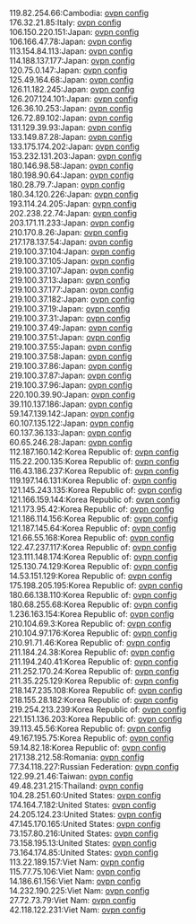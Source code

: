 119.82.254.66:Cambodia: [ovpn config](vpn/119_82_254_66.ovpn)  
176.32.21.85:Italy: [ovpn config](vpn/176_32_21_85.ovpn)  
106.150.220.151:Japan: [ovpn config](vpn/106_150_220_151.ovpn)  
106.166.47.78:Japan: [ovpn config](vpn/106_166_47_78.ovpn)  
113.154.84.113:Japan: [ovpn config](vpn/113_154_84_113.ovpn)  
114.188.137.177:Japan: [ovpn config](vpn/114_188_137_177.ovpn)  
120.75.0.147:Japan: [ovpn config](vpn/120_75_0_147.ovpn)  
125.49.164.68:Japan: [ovpn config](vpn/125_49_164_68.ovpn)  
126.11.182.245:Japan: [ovpn config](vpn/126_11_182_245.ovpn)  
126.207.124.101:Japan: [ovpn config](vpn/126_207_124_101.ovpn)  
126.36.10.253:Japan: [ovpn config](vpn/126_36_10_253.ovpn)  
126.72.89.102:Japan: [ovpn config](vpn/126_72_89_102.ovpn)  
131.129.39.93:Japan: [ovpn config](vpn/131_129_39_93.ovpn)  
133.149.87.28:Japan: [ovpn config](vpn/133_149_87_28.ovpn)  
133.175.174.202:Japan: [ovpn config](vpn/133_175_174_202.ovpn)  
153.232.131.203:Japan: [ovpn config](vpn/153_232_131_203.ovpn)  
180.146.98.58:Japan: [ovpn config](vpn/180_146_98_58.ovpn)  
180.198.90.64:Japan: [ovpn config](vpn/180_198_90_64.ovpn)  
180.28.79.7:Japan: [ovpn config](vpn/180_28_79_7.ovpn)  
180.34.120.226:Japan: [ovpn config](vpn/180_34_120_226.ovpn)  
193.114.24.205:Japan: [ovpn config](vpn/193_114_24_205.ovpn)  
202.238.22.74:Japan: [ovpn config](vpn/202_238_22_74.ovpn)  
203.171.11.233:Japan: [ovpn config](vpn/203_171_11_233.ovpn)  
210.170.8.26:Japan: [ovpn config](vpn/210_170_8_26.ovpn)  
217.178.137.54:Japan: [ovpn config](vpn/217_178_137_54.ovpn)  
219.100.37.104:Japan: [ovpn config](vpn/219_100_37_104.ovpn)  
219.100.37.105:Japan: [ovpn config](vpn/219_100_37_105.ovpn)  
219.100.37.107:Japan: [ovpn config](vpn/219_100_37_107.ovpn)  
219.100.37.13:Japan: [ovpn config](vpn/219_100_37_13.ovpn)  
219.100.37.177:Japan: [ovpn config](vpn/219_100_37_177.ovpn)  
219.100.37.182:Japan: [ovpn config](vpn/219_100_37_182.ovpn)  
219.100.37.19:Japan: [ovpn config](vpn/219_100_37_19.ovpn)  
219.100.37.31:Japan: [ovpn config](vpn/219_100_37_31.ovpn)  
219.100.37.49:Japan: [ovpn config](vpn/219_100_37_49.ovpn)  
219.100.37.51:Japan: [ovpn config](vpn/219_100_37_51.ovpn)  
219.100.37.55:Japan: [ovpn config](vpn/219_100_37_55.ovpn)  
219.100.37.58:Japan: [ovpn config](vpn/219_100_37_58.ovpn)  
219.100.37.86:Japan: [ovpn config](vpn/219_100_37_86.ovpn)  
219.100.37.87:Japan: [ovpn config](vpn/219_100_37_87.ovpn)  
219.100.37.96:Japan: [ovpn config](vpn/219_100_37_96.ovpn)  
220.100.39.90:Japan: [ovpn config](vpn/220_100_39_90.ovpn)  
39.110.137.186:Japan: [ovpn config](vpn/39_110_137_186.ovpn)  
59.147.139.142:Japan: [ovpn config](vpn/59_147_139_142.ovpn)  
60.107.135.122:Japan: [ovpn config](vpn/60_107_135_122.ovpn)  
60.137.36.133:Japan: [ovpn config](vpn/60_137_36_133.ovpn)  
60.65.246.28:Japan: [ovpn config](vpn/60_65_246_28.ovpn)  
112.187.160.142:Korea Republic of: [ovpn config](vpn/112_187_160_142.ovpn)  
115.22.200.135:Korea Republic of: [ovpn config](vpn/115_22_200_135.ovpn)  
116.43.186.237:Korea Republic of: [ovpn config](vpn/116_43_186_237.ovpn)  
119.197.146.131:Korea Republic of: [ovpn config](vpn/119_197_146_131.ovpn)  
121.145.243.135:Korea Republic of: [ovpn config](vpn/121_145_243_135.ovpn)  
121.166.159.144:Korea Republic of: [ovpn config](vpn/121_166_159_144.ovpn)  
121.173.95.42:Korea Republic of: [ovpn config](vpn/121_173_95_42.ovpn)  
121.186.114.156:Korea Republic of: [ovpn config](vpn/121_186_114_156.ovpn)  
121.187.145.64:Korea Republic of: [ovpn config](vpn/121_187_145_64.ovpn)  
121.66.55.168:Korea Republic of: [ovpn config](vpn/121_66_55_168.ovpn)  
122.47.237.117:Korea Republic of: [ovpn config](vpn/122_47_237_117.ovpn)  
123.111.148.174:Korea Republic of: [ovpn config](vpn/123_111_148_174.ovpn)  
125.130.74.129:Korea Republic of: [ovpn config](vpn/125_130_74_129.ovpn)  
14.53.151.129:Korea Republic of: [ovpn config](vpn/14_53_151_129.ovpn)  
175.198.205.195:Korea Republic of: [ovpn config](vpn/175_198_205_195.ovpn)  
180.66.138.110:Korea Republic of: [ovpn config](vpn/180_66_138_110.ovpn)  
180.68.255.68:Korea Republic of: [ovpn config](vpn/180_68_255_68.ovpn)  
1.236.163.154:Korea Republic of: [ovpn config](vpn/1_236_163_154.ovpn)  
210.104.69.3:Korea Republic of: [ovpn config](vpn/210_104_69_3.ovpn)  
210.104.97.176:Korea Republic of: [ovpn config](vpn/210_104_97_176.ovpn)  
210.91.71.46:Korea Republic of: [ovpn config](vpn/210_91_71_46.ovpn)  
211.184.24.38:Korea Republic of: [ovpn config](vpn/211_184_24_38.ovpn)  
211.194.240.41:Korea Republic of: [ovpn config](vpn/211_194_240_41.ovpn)  
211.252.170.24:Korea Republic of: [ovpn config](vpn/211_252_170_24.ovpn)  
211.35.225.129:Korea Republic of: [ovpn config](vpn/211_35_225_129.ovpn)  
218.147.235.108:Korea Republic of: [ovpn config](vpn/218_147_235_108.ovpn)  
218.155.28.182:Korea Republic of: [ovpn config](vpn/218_155_28_182.ovpn)  
219.254.213.239:Korea Republic of: [ovpn config](vpn/219_254_213_239.ovpn)  
221.151.136.203:Korea Republic of: [ovpn config](vpn/221_151_136_203.ovpn)  
39.113.45.56:Korea Republic of: [ovpn config](vpn/39_113_45_56.ovpn)  
49.167.195.75:Korea Republic of: [ovpn config](vpn/49_167_195_75.ovpn)  
59.14.82.18:Korea Republic of: [ovpn config](vpn/59_14_82_18.ovpn)  
217.138.212.58:Romania: [ovpn config](vpn/217_138_212_58.ovpn)  
77.34.118.227:Russian Federation: [ovpn config](vpn/77_34_118_227.ovpn)  
122.99.21.46:Taiwan: [ovpn config](vpn/122_99_21_46.ovpn)  
49.48.231.215:Thailand: [ovpn config](vpn/49_48_231_215.ovpn)  
104.28.251.60:United States: [ovpn config](vpn/104_28_251_60.ovpn)  
174.164.7.182:United States: [ovpn config](vpn/174_164_7_182.ovpn)  
24.205.124.23:United States: [ovpn config](vpn/24_205_124_23.ovpn)  
47.145.170.165:United States: [ovpn config](vpn/47_145_170_165.ovpn)  
73.157.80.216:United States: [ovpn config](vpn/73_157_80_216.ovpn)  
73.158.195.13:United States: [ovpn config](vpn/73_158_195_13.ovpn)  
73.164.174.85:United States: [ovpn config](vpn/73_164_174_85.ovpn)  
113.22.189.157:Viet Nam: [ovpn config](vpn/113_22_189_157.ovpn)  
115.77.75.106:Viet Nam: [ovpn config](vpn/115_77_75_106.ovpn)  
14.186.61.156:Viet Nam: [ovpn config](vpn/14_186_61_156.ovpn)  
14.232.190.225:Viet Nam: [ovpn config](vpn/14_232_190_225.ovpn)  
27.72.73.79:Viet Nam: [ovpn config](vpn/27_72_73_79.ovpn)  
42.118.122.231:Viet Nam: [ovpn config](vpn/42_118_122_231.ovpn)  
